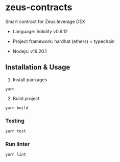 # zeus-contracts

Smart contract for Zeus leverage DEX

- Language: Solidity v0.6.12

- Project framework: hardhat (ethers) + typechain

- Nodejs: v16.20.1


## Installation & Usage

1. Install packages
```
yarn
```

2. Build project
```
yarn build
```

### Testing

```
yarn test
```

### Run linter

```
yarn lint
```
